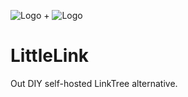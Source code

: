 ![Logo](https://cdn.cottle.cloud/GitHub/LittleLink/littlelink.gif) + ![Logo](https://avatars.githubusercontent.com/u/176615494?s=96&v=4)

# LittleLink

Out DIY self-hosted LinkTree alternative.

